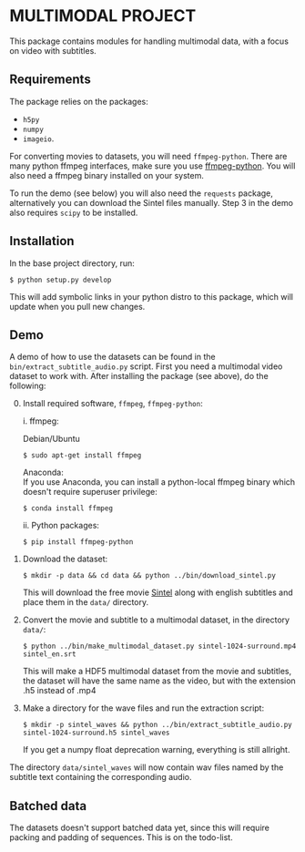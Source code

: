 # MULTIMODAL PROJECT

This package contains modules for handling multimodal data, with a focus on video with subtitles.

## Requirements
The package relies on the packages:
 - `h5py`
 - `numpy`
 - `imageio`.

For converting movies to datasets, you will need `ffmpeg-python`. There are many python ffmpeg interfaces, make sure you use [ffmpeg-python](https://github.com/kkroening/ffmpeg-python). 
You will also need a ffmpeg binary installed on your system.

To run the demo (see below) you will also need the `requests` package, 
alternatively you can download the Sintel files manually. 
Step 3 in the demo also requires `scipy` to be installed.

## Installation
In the base project directory, run:
```text
$ python setup.py develop
```

This will add symbolic links in your python distro to this package, which will update 
when you pull new changes.

## Demo
A demo of how to use the datasets can be found in the `bin/extract_subtitle_audio.py` script. First you need a 
multimodal video dataset to work with. After installing the package (see above), do the following:

0. Install required software, `ffmpeg`, `ffmpeg-python`:
   
   i. ffmpeg:
      
      Debian/Ubuntu 
      ```text   
      $ sudo apt-get install ffmpeg
      ```
      
      Anaconda:      
      If you use Anaconda, you can install a python-local ffmpeg binary which doesn't require superuser privilege:
      ```text   
      $ conda install ffmpeg
      ```
            
   ii. Python packages: 
      ```text   
      $ pip install ffmpeg-python
      ```
      
1. Download the dataset: 
   ```text
   $ mkdir -p data && cd data && python ../bin/download_sintel.py
   ```
   This will download the free movie [Sintel](https://durian.blender.org/) along with english subtitles and place them in the `data/` directory.

2. Convert the movie and subtitle to a multimodal dataset, in the directory `data/`:
   ```text
   $ python ../bin/make_multimodal_dataset.py sintel-1024-surround.mp4 sintel_en.srt
   ```
   This will make a HDF5 multimodal dataset from the movie and subtitles, the dataset will have the same name as the video, but with the extension .h5 instead of .mp4

3. Make a directory for the wave files and run the extraction script:
   ```text
   $ mkdir -p sintel_waves && python ../bin/extract_subtitle_audio.py sintel-1024-surround.h5 sintel_waves
   ```
   If you get a numpy float deprecation warning, everything is still allright.

The directory `data/sintel_waves` will now contain wav files named by the subtitle text containing the corresponding audio.

## Batched data
The datasets doesn't support batched data yet, since this will 
require packing and padding of sequences. This is on the todo-list.